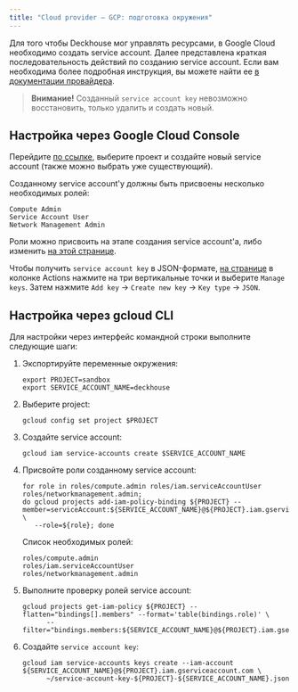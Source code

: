 ```yaml
---
title: "Cloud provider — GCP: подготовка окружения"
---
```


Для того чтобы Deckhouse мог управлять ресурсами, в Google Cloud необходимо создать service account. Далее представлена краткая последовательность действий по созданию service account. Если вам необходима более подробная инструкция, вы можете найти ее [в документации провайдера](https://cloud.google.com/iam/docs/service-accounts).

> **Внимание!** Созданный `service account key` невозможно восстановить, только удалить и создать новый.

## Настройка через Google Cloud Console

Перейдите [по ссылке](https://console.cloud.google.com/iam-admin/serviceaccounts), выберите проект и создайте новый service account (также можно выбрать уже существующий).

Созданному service account'у должны быть присвоены несколько необходимых ролей:
```
Compute Admin
Service Account User
Network Management Admin
```

Роли можно присвоить на этапе создания service account'а, либо изменить [на этой странице](https://console.cloud.google.com/iam-admin/iam).

Чтобы получить `service account key` в JSON-формате, [на странице](https://console.cloud.google.com/iam-admin/serviceaccounts) в колонке Actions нажмите  на три вертикальные точки и выберите `Manage keys`. Затем нажмите `Add key` -> `Create new key` -> `Key type` -> `JSON`.

## Настройка через gcloud CLI

Для настройки через интерфейс командной строки выполните следующие шаги:

1. Экспортируйте переменные окружения:
   ```shell
   export PROJECT=sandbox
   export SERVICE_ACCOUNT_NAME=deckhouse
   ```
2. Выберите project:

   ```shell
   gcloud config set project $PROJECT
   ```
3. Создайте service account:

   ```shell
   gcloud iam service-accounts create $SERVICE_ACCOUNT_NAME
   ```
4. Присвойте роли созданному service account:
   ```shell
   for role in roles/compute.admin roles/iam.serviceAccountUser roles/networkmanagement.admin;
   do gcloud projects add-iam-policy-binding ${PROJECT} --member=serviceAccount:${SERVICE_ACCOUNT_NAME}@${PROJECT}.iam.gserviceaccount.com \
      --role=${role}; done
   ```

   Список необходимых ролей:
   ```
   roles/compute.admin
   roles/iam.serviceAccountUser
   roles/networkmanagement.admin
   ```
5. Выполните проверку ролей service account:
   ```shell
   gcloud projects get-iam-policy ${PROJECT} --flatten="bindings[].members" --format='table(bindings.role)' \
         --filter="bindings.members:${SERVICE_ACCOUNT_NAME}@${PROJECT}.iam.gserviceaccount.com"
   ```
6. Создайте `service account key`:
   ```shell
   gcloud iam service-accounts keys create --iam-account ${SERVICE_ACCOUNT_NAME}@${PROJECT}.iam.gserviceaccount.com \
         ~/service-account-key-${PROJECT}-${SERVICE_ACCOUNT_NAME}.json
   ```
